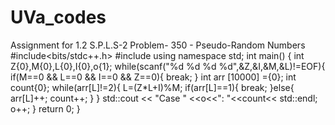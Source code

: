 # UVa_codes
Assignment for 1.2 S.P.L.S-2 
Problem- 350 - Pseudo-Random Numbers
#include<bits/stdc++.h>
#include<iostream>
using namespace std;
int main()
{
    int Z{0},M{0},L{0},I{0},o{1};
    while(scanf("%d %d %d %d",&Z,&I,&M,&L)!=EOF){
        if(M==0 && L==0 && I==0 && Z==0){
            break;
        }
        int arr [10000] ={0};
        int count{0};
        while(arr[L]!=2){
            L=(Z*L+I)%M;
            if(arr[L]==1){
                break;
            }else{
                arr[L]++;
                count++;
            }
        }
        std::cout << "Case " <<o<<": "<<count<< std::endl;
        o++;
    }
    return 0;
}
